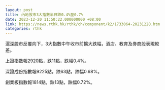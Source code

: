 ```yaml
---
layout: post
title: 內地股市3大指數半日跌0.4%至0.7%
date: 2023-12-20 11:50:22.000000000 +08:00
link: https://news.rthk.hk/rthk/ch/component/k2/1733064-20231220.htm
categories: rthk
---
```


滬深股市反覆向下，3大指數中午收市前擴大跌幅，酒店、教育及券商股表現較差。

上證指數報2920點，跌11點，跌幅0.4%。

深證成份指數報9225點，跌63點，跌幅0.68%。

創業板指數報1814點，跌13點，跌幅0.72%。
